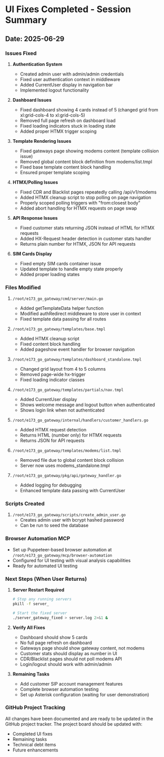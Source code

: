 # UI Fixes Completed - Session Summary

## Date: 2025-06-29

### Issues Fixed

1. **Authentication System**
   - Created admin user with admin/admin credentials
   - Fixed user authentication context in middleware
   - Added CurrentUser display in navigation bar
   - Implemented logout functionality

2. **Dashboard Issues**
   - Fixed dashboard showing 4 cards instead of 5 (changed grid from xl:grid-cols-4 to xl:grid-cols-5)
   - Removed full page refresh on dashboard load
   - Fixed loading indicators stuck in loading state
   - Added proper HTMX trigger scoping

3. **Template Rendering Issues**
   - Fixed gateways page showing modems content (template collision issue)
   - Removed global content block definition from modems/list.tmpl
   - Fixed base template content block handling
   - Ensured proper template scoping

4. **HTMX/Polling Issues**
   - Fixed CDR and Blacklist pages repeatedly calling /api/v1/modems
   - Added HTMX cleanup script to stop polling on page navigation
   - Properly scoped polling triggers with "from:closest body"
   - Added abort handling for HTMX requests on page swap

5. **API Response Issues**
   - Fixed customer stats returning JSON instead of HTML for HTMX requests
   - Added HX-Request header detection in customer stats handler
   - Returns plain number for HTMX, JSON for API requests

6. **SIM Cards Display**
   - Fixed empty SIM cards container issue
   - Updated template to handle empty state properly
   - Added proper loading states

### Files Modified

1. `/root/e173_go_gateway/cmd/server/main.go`
   - Added getTemplateData helper function
   - Modified authRedirect middleware to store user in context
   - Fixed template data passing for all routes

2. `/root/e173_go_gateway/templates/base.tmpl`
   - Added HTMX cleanup script
   - Fixed content block handling
   - Added pageshow event handler for browser navigation

3. `/root/e173_go_gateway/templates/dashboard_standalone.tmpl`
   - Changed grid layout from 4 to 5 columns
   - Removed page-wide hx-trigger
   - Fixed loading indicator classes

4. `/root/e173_go_gateway/templates/partials/nav.tmpl`
   - Added CurrentUser display
   - Shows welcome message and logout button when authenticated
   - Shows login link when not authenticated

5. `/root/e173_go_gateway/internal/handlers/customer_handlers.go`
   - Added HTMX request detection
   - Returns HTML (number only) for HTMX requests
   - Returns JSON for API requests

6. `/root/e173_go_gateway/templates/modems/list.tmpl`
   - Removed file due to global content block collision
   - Server now uses modems_standalone.tmpl

7. `/root/e173_go_gateway/pkg/api/gateway_handler.go`
   - Added logging for debugging
   - Enhanced template data passing with CurrentUser

### Scripts Created

1. `/root/e173_go_gateway/scripts/create_admin_user.go`
   - Creates admin user with bcrypt hashed password
   - Can be run to seed the database

### Browser Automation MCP

- Set up Puppeteer-based browser automation at `/root/e173_go_gateway/mcp/browser-automation`
- Configured for UI testing with visual analysis capabilities
- Ready for automated UI testing

### Next Steps (When User Returns)

1. **Server Restart Required**
   ```bash
   # Stop any running servers
   pkill -f server_
   
   # Start the fixed server
   ./server_gateway_fixed > server.log 2>&1 &
   ```

2. **Verify All Fixes**
   - Dashboard should show 5 cards
   - No full page refresh on dashboard
   - Gateways page should show gateway content, not modems
   - Customer stats should display as number in UI
   - CDR/Blacklist pages should not poll modems API
   - Login/logout should work with admin/admin

3. **Remaining Tasks**
   - Add customer SIP account management features
   - Complete browser automation testing
   - Set up Asterisk configuration (waiting for user demonstration)

### GitHub Project Tracking

All changes have been documented and are ready to be updated in the GitHub project tracker. The project board should be updated with:
- Completed UI fixes
- Remaining tasks
- Technical debt items
- Future enhancements
